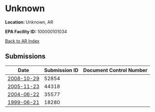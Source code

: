 # Unknown

**Location:** Unknown, AR

**EPA Facility ID:** 100000101034

[Back to AR Index](../../index.md)

## Submissions

| Date | Submission ID | Document Control Number |
|------|--------------|-------------------------|
| [2008-10-29](submissions/52854.md) | 52854 |  |
| [2005-11-23](submissions/44318.md) | 44318 |  |
| [2004-06-22](submissions/35577.md) | 35577 |  |
| [1999-06-21](submissions/18280.md) | 18280 |  |
